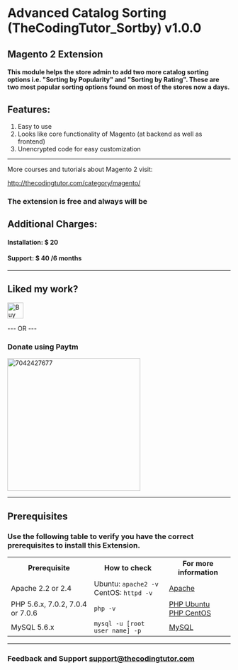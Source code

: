 # Advanced Catalog Sorting (TheCodingTutor_Sortby) v1.0.0
## Magento 2 Extension

#### This module helps the store admin to add two more catalog sorting options i.e. "Sorting by Popularity" and "Sorting by Rating". These are two most popular sorting options found on most of the stores now a days.

## Features:
1. Easy to use
2. Looks like core functionality of Magento (at backend as well as frontend)
3. Unencrypted code for easy customization
___________________________________________________________________________________________________

More courses and tutorials about Magento 2 visit:

http://thecodingtutor.com/category/magento/

### The extension is free and always will be

## Additional Charges:
#### Installation: $ 20
#### Support: $ 40 /6 months

___________________________________________________________________________________________________
## Liked my work?

<a href='https://ko-fi.com/A4701ITF' target='_blank'><img height='36' style='border:0px;height:36px;' src='https://az743702.vo.msecnd.net/cdn/kofi2.png?v=0' border='0' alt='Buy Me a Coffee at ko-fi.com' /></a>

--- OR ---

### Donate using Paytm

<img width="300" src="https://image.ibb.co/hp3kUa/IMG_20170706_WA0001.jpg" alt="7042427677" title="Donate using Paytm">

___________________________________________________________________________________________________
## Prerequisites

### Use the following table to verify you have the correct prerequisites to install this Extension.
<table>
	<tbody>
		<tr>
			<th>Prerequisite</th>
			<th>How to check</th>
			<th>For more information</th>
		</tr>
	<tr>
		<td>Apache 2.2 or 2.4</td>
		<td>Ubuntu: <code>apache2 -v</code><br>
		CentOS: <code>httpd -v</code></td>
		<td><a href="http://devdocs.magento.com/guides/v2.0/install-gde/prereq/apache.html">Apache</a></td>
	</tr>
	<tr>
		<td>PHP 5.6.x, 7.0.2, 7.0.4 or 7.0.6</td>
		<td><code>php -v</code></td>
		<td><a href="http://devdocs.magento.com/guides/v2.0/install-gde/prereq/php-ubuntu.html">PHP Ubuntu</a><br><a href="http://devdocs.magento.com/guides/v2.0/install-gde/prereq/php-centos.html">PHP CentOS</a></td>
	</tr>
	<tr><td>MySQL 5.6.x</td>
	<td><code>mysql -u [root user name] -p</code></td>
	<td><a href="http://devdocs.magento.com/guides/v2.0/install-gde/prereq/mysql.html">MySQL</a></td>
	</tr>
</tbody>
</table>

___________________________________________________________________________________________________
### Feedback and Support <a href="mailto:support@thecodingtutor.com">support@thecodingtutor.com</a>
